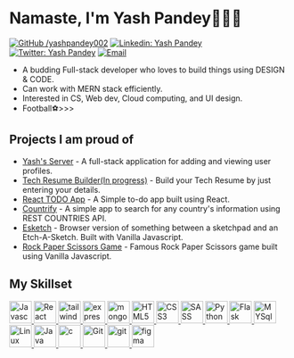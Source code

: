 # Namaste, I'm Yash Pandey🙏👨‍💻

[![GitHub /yashpandey002](https://img.shields.io/github/followers/yashpandey002?label=follow&style=social)](https://github.com/yashpandey002)
[![Linkedin: Yash Pandey](https://img.shields.io/badge/-Yash%20Pandey-blue?style=flat-square&logo=Linkedin&logoColor=white&link=https://www.linkedin.com/in/pandeyyash/)](https://www.linkedin.com/in/pandeyyash/)
[![Twitter: Yash Pandey](https://img.shields.io/twitter/follow/pandeyyash_?style=social)](https://twitter.com/pandeyyash_)
[![Email](https://img.shields.io/badge/Email-pandeyyash002%40gmail.com-blue)](mailto:pandeyyash002@gmail.com)

- A budding Full-stack developer who loves to build things using DESIGN & CODE.
- Can work with MERN stack efficiently.
- Interested in CS, Web dev, Cloud computing, and UI design.
- Football⚽>>>

## Projects I am proud of

- [Yash's Server](https://github.com/yashpandey002/yash-server) - A full-stack application for adding and viewing user profiles.
- [Tech Resume Builder(In progress)](https://github.com/yashpandey002/resume-builder) - Build your Tech Resume by just entering your details.
- [React TODO App](https://github.com/yashpandey002/react-to-do-app) - A Simple to-do app built using React.
- [Countrify](https://github.com/yashpandey002/countrify) - A simple app to search for any country's information using REST COUNTRIES API.
- [Esketch](https://github.com/yashpandey002/esketch) - Browser version of something between a sketchpad and an Etch-A-Sketch. Built with Vanilla Javascript.
- [Rock Paper Scissors Game](https://github.com/yashpandey002/TaskOn) - Famous Rock Paper Scissors game built using Vanilla Javascript.

## My Skillset

<a href="https://developer.mozilla.org/en-US/docs/Web/JavaScript" target="_blank" rel="noreferrer">
    <img src="https://profilinator.rishav.dev/skills-assets/javascript-original.svg" alt="Javascript" width="40" height="40" />
</a>
<a href="https://reactjs.org/" target="_blank">
    <img src="https://profilinator.rishav.dev/skills-assets/react-original-wordmark.svg" alt="React" width="40" height="40" />
</a> 
<a href="https://tailwindcss.com/" target="_blank" rel="noreferrer">
    <img src="https://www.vectorlogo.zone/logos/tailwindcss/tailwindcss-icon.svg" alt="tailwind" width="40" height="40" />
</a>
<a href="https://expressjs.com/" target="_blank" rel="noreferrer">
    <img src="https://www.vectorlogo.zone/logos/expressjs/expressjs-ar21.svg" alt="express" height="40" />
</a>
<a href="https://www.mongodb.com/" target="_blank" rel="noreferrer">
    <img src="https://www.vectorlogo.zone/logos/mongodb/mongodb-ar21.svg" alt="mongodb" height="40" />
</a>
<a href="https://www.w3.org/html/" target="_blank" rel="noreferrer">
    <img src="https://profilinator.rishav.dev/skills-assets/html5-original-wordmark.svg" alt="HTML5" width="40" height="40" />
</a>
<a href="https://www.w3schools.com/css/" target="_blank" rel="noreferrer">
    <img src="https://www.vectorlogo.zone/logos/w3_css/w3_css-official.svg" alt="CSS3" width="40" height="40" />
</a>
<a href="https://sass-lang.com" target="_blank" rel="noreferrer">
    <img src="https://www.vectorlogo.zone/logos/sass-lang/sass-lang-icon.svg" alt="SASS" width="40" height="40" />
</a>
<a href="https://www.python.org" target="_blank" rel="noreferrer">
    <img src="https://www.vectorlogo.zone/logos/python/python-icon.svg" alt="Python" width="40" height="40" />
</a>
<a href="https://flask.palletsprojects.com/" target="_blank" rel="noreferrer">
    <img src="https://www.vectorlogo.zone/logos/pocoo_flask/pocoo_flask-icon.svg" alt="Flask" width="40" height="40" />
</a>
<a href="https://www.mysql.com/" target="_blank" rel="noreferrer">
    <img src="https://www.vectorlogo.zone/logos/mysql/mysql-horizontal.svg" alt="MYSql" height="40" />
</a>
<a href="https://www.linux.org/" target="_blank" rel="noreferrer">
    <img src="https://www.vectorlogo.zone/logos/linux/linux-icon.svg" alt="Linux" width="40" height="40" />
</a>
<a href="https://www.java.com" target="_blank" rel="noreferrer">
    <img src="https://www.vectorlogo.zone/logos/java/java-vertical.svg" alt="Java" height="40" />
</a>
<a href="https://www.cprogramming.com/" target="_blank" rel="noreferrer">
    <img src="https://profilinator.rishav.dev/skills-assets/c-original.svg" alt="c" width="40" height="40" />
</a>
<a href="https://git-scm.com/" target="_blank" rel="noreferrer">
    <img src="https://www.vectorlogo.zone/logos/git-scm/git-scm-icon.svg" alt="Git" width="40" height="40" />
</a>
<a href="https://github.com/" target="_blank" rel="noreferrer">
    <img src="https://www.vectorlogo.zone/logos/github/github-ar21.svg" alt="git"  height="40" />
</a>
<a href="https://www.figma.com/" target="_blank" rel="noreferrer">
    <img src="https://www.vectorlogo.zone/logos/figma/figma-icon.svg" alt="figma" width="40" height="40" />
</a>
